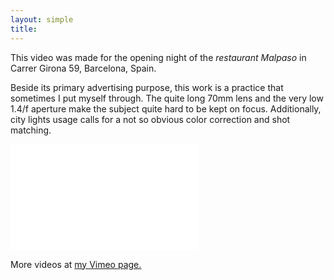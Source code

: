 ```yaml
---
layout: simple
title:
---
```


This video was made for the opening night of the *restaurant Malpaso* in Carrer Girona 59, Barcelona, Spain.

Beside its primary advertising purpose, this work is a practice that sometimes I put
myself through. The quite long 70mm lens and the very low 1.4/f aperture make the subject
quite hard to be kept on focus. Additionally, city lights usage calls for a not so obvious
color correction and shot matching.

<iframe src="//player.vimeo.com/video/151805400?title=0&amp;byline=0&amp;portrait=0" frameborder="0" width="300" height="170" webkitallowfullscreen mozallowfullscreen allowfullscreen></iframe>

More videos at [my Vimeo page.](http://vimeo.com/fabriziotappero)
